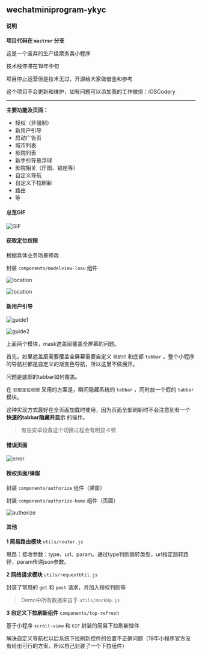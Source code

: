 ## wechatminiprogram-ykyc

#### 说明

**项目代码在 `mastrer` 分支** 

这是一个废弃的生产级票务类小程序

技术栈停滞在19年中旬

项目停止运营但是技术无过，开源给大家做借鉴和参考



这个项目不会更新和维护，如有问题可以添加我的工作微信：iOSCodery

---



**主要功能及页面：**

- 授权（非强制）
- 新用户引导
- 启动广告页
- 城市列表
- 影院列表
- 新手引导悬浮球
- 影院相关（厅图、锁座等）
- 自定义导航
- 自定义下拉刷新
- 路由
- 等



#### 总览GIF

![GIF](https://github.com/YorickYu/wechatminiprogram-ykyc/blob/main/resources/gif-show.gif)

#### 获取定位权限

根据具体业务场景修改

封装 `components/modelview-loau` 组件

![location](https://github.com/YorickYu/wechatminiprogram-ykyc/blob/main/resources/authorize-location1.png)

![location](https://github.com/YorickYu/wechatminiprogram-ykyc/blob/main/resources/authorize-location2.png)

#### 新用户引导

![guide1](https://github.com/YorickYu/wechatminiprogram-ykyc/blob/main/resources/guide1.png)

![guide2](https://github.com/YorickYu/wechatminiprogram-ykyc/blob/main/resources/guide2.png)

上面两个模块，mask遮盖层覆盖全屏幕的问题。

首先，如果遮盖层需要覆盖全屏幕需要自定义 `导航栏` 和底部 `tabbar` ，整个小程序的导航栏都是自定义的渐变色导航，所以这里不做展开。

问题是底部的tabbar如何覆盖。

在 `获取定位权限` 采用的方案是，瞬间隐藏系统的 `tabbar` ，同时放一个假的 `tabbar` 模块。

这种实现方式最好在全页面加载时使用，因为页面全部刷新时不会注意到有一个 **快速的tabbar隐藏并显示** 的操作。

> 有些安卓设备这个切换过程会有明显卡顿



#### 错误页面

![error](https://github.com/YorickYu/wechatminiprogram-ykyc/blob/main/resources/error-page.png)

#### 授权页面/弹窗

封装 `components/authorize` 组件（弹窗）

封装 `components/authorize-home` 组件（页面）

![authorize](https://github.com/YorickYu/wechatminiprogram-ykyc/blob/main/resources/authorize-wx.png)

#### 其他

**1 简易路由模块** `utils/router.js` 

思路：接收参数：type、url、param。通过type判断跳转类型，url指定跳转路径，param传递json参数。

**2 网络请求模块** `utils/requestUtil.js` 

封装了常用的 `get` 和 `post` 请求，并加入授权判断等

> Demo中所有数据来自于 `utils/mockUp.js` 

**3 自定义下拉刷新组件**  `components/top-refresh` 

基于小程序 `scroll-view` 和 `GIF` 封装的简易下拉刷新控件

解决自定义导航栏以后系统下拉刷新控件的位置不正确问题（19年小程序官方没有给出可行的方案，所以自己封装了一个下拉组件）













